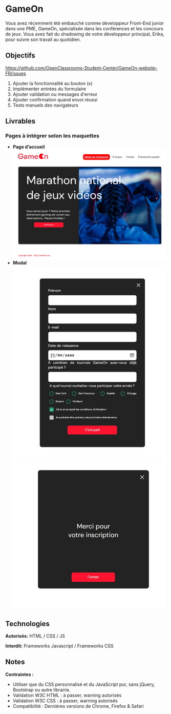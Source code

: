 # GameOn

Vous avez récemment été embauché comme développeur Front-End junior dans une PME, GameOn, spécialisée dans les conférences et les concours de jeux. Vous avez fait du shadowing de votre développeur principal, Erika, pour suivre son travail au quotidien.

## Objectifs

https://github.com/OpenClassrooms-Student-Center/GameOn-website-FR/issues

1. Ajouter la fonctionnalité au bouton (x)
2. Implémenter entrées du formulaire
3. Ajouter validation ou messages d'erreur
4. Ajouter confirmation quand envoi réussi
5. Tests manuels des navigateurs  

## Livrables

### Pages à intégrer selon les maquettes

- **Page d’accueil**
![alt text](.\images\accueil.jpeg)
- **Modal**
![alt text](.\images\modal1.jpeg)
![alt text](.\images\modal2.jpeg)
## Technologies

**Autorisés:** HTML / CSS / JS

**Interdit:** Frameworks Javascript / Frameworks CSS

## Notes

**Contraintes :**
- Utiliser que du CSS personnalisé et du JavaScript pur, sans jQuery, Bootstrap ou autre librairie.
- Validation W3C HTML : à passer, warning autorisés
- Validation W3C CSS : à passer, warning autorisés
- Compatibilité : Dernières versions de Chrome, Firefox & Safari

